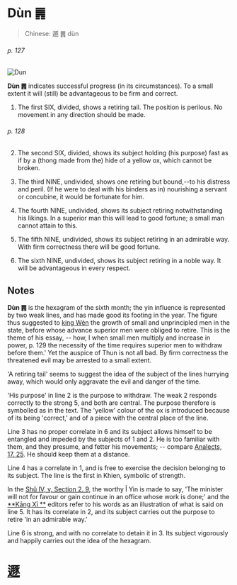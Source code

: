 # Dùn ䷠

> Chinese: 遯 ䷠ dùn

###### p. 127

![Dun](https://88o.io/wp-content/uploads/2018/09/33-e981afdun.jpg)

**Dùn ䷠** indicates successful progress (in its circumstances). To a small extent it will (still) be advantageous to be firm and correct.

1. The first SIX, divided, shows a retiring tail. The position is perilous. No movement in any direction should be made.

###### p. 128

2. The second SIX, divided, shows its subject holding (his purpose) fast as if by a (thong made from the) hide of a yellow ox, which cannot be broken.

3. The third NINE, undivided, shows one retiring but bound,--to his distress and peril. (If he were to deal with his binders as in) nourishing a servant or concubine, it would be fortunate for him.

4. The fourth NINE, undivided, shows its subject retiring notwithstanding his likings. In a superior man this will lead to good fortune; a small man cannot attain to this.

5. The fifth NINE, undivided, shows its subject retiring in an admirable way. With firm correctness there will be good fortune.

6. The sixth NINE, undivided, shows its subject retiring in a noble way. It will be advantageous in every respect.

## Notes

**Dùn ䷠** is the hexagram of the sixth month; the yin influence is represented by two weak lines, and has made good its footing in the year. The figure thus suggested to [king Wén](https://en.wikipedia.org/wiki/King_Wen_of_Zhou) the growth of small and unprincipled men in the state, before whose advance superior men were obliged to retire. This is the theme of his essay, -- how, I when small men multiply and increase in power, p. 129 the necessity of the time requires superior men to withdraw before them.' Yet the auspice of Thun is not all bad. By firm correctness the threatened evil may be arrested to a small extent.

'A retiring tail' seems to suggest the idea of the subject of the lines hurrying away, which would only aggravate the evil and danger of the time.

'His purpose' in line 2 is the purpose to withdraw. The weak 2 responds correctly to the strong 5, and both are central. The purpose therefore is symbolled as in the text. The 'yellow' colour of the ox is introduced because of its being 'correct,' and of a piece with the central place of the line.

Line 3 has no proper correlate in 6 and its subject allows himself to be entangled and impeded by the subjects of 1 and 2. He is too familiar with them, and they presume, and fetter his movements; -- compare [Analects, 17. 25](). He should keep them at a distance.

Line 4 has a correlate in 1, and is free to exercise the decision belonging to its subject. The line is the first in Khien, symbolic of strength.

In the [Shû IV, v, Section 2. 9](), the worthy Î Yin is made to say, 'The minister will not for favour or gain continue in an office whose work is done;' and the [**Kāng Xī **](https://en.wikipedia.org/wiki/Kangxi_Dictionary) editors refer to his words as an illustration of what is said on line 5. It has its correlate in 2, and its subject carries out the purpose to retire 'in an admirable way.'

Line 6 is strong, and with no correlate to detain it in 3. Its subject vigorously and happily carries out the idea of the hexagram.

# [遯](e981afdun_cn.md)
